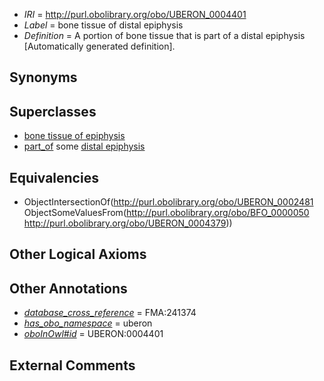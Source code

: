 * *IRI* = http://purl.obolibrary.org/obo/UBERON_0004401
 * *Label* = bone tissue of distal epiphysis
 * *Definition* = A portion of bone tissue that is part of a distal epiphysis [Automatically generated definition].

## Synonyms


## Superclasses

 * [bone tissue of epiphysis](../../UBERON/00/UBERON_0004400.md)
 * [part_of](../../BFO/50/BFO_0000050.md) some [distal epiphysis](../../UBERON/79/UBERON_0004379.md)

## Equivalencies

 * ObjectIntersectionOf(<http://purl.obolibrary.org/obo/UBERON_0002481> ObjectSomeValuesFrom(<http://purl.obolibrary.org/obo/BFO_0000050> <http://purl.obolibrary.org/obo/UBERON_0004379>))

## Other Logical Axioms


## Other Annotations

 * *[database_cross_reference](../../ef/oboInOwl#hasDbXref.md)* = FMA:241374
 * *[has_obo_namespace](../../ce/oboInOwl#hasOBONamespace.md)* = uberon
 * *[oboInOwl#id](../../id/oboInOwl#id.md)* = UBERON:0004401

## External Comments

